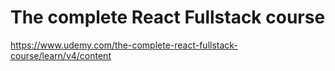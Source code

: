 # The complete React Fullstack course
https://www.udemy.com/the-complete-react-fullstack-course/learn/v4/content
